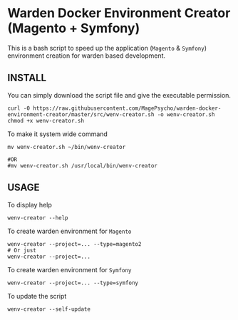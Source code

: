 # Warden Docker Environment Creator (Magento + Symfony)

This is a bash script to speed up the application (`Magento` & `Symfony`) environment creation for warden based development.

## INSTALL
You can simply download the script file and give the executable permission.
```
curl -0 https://raw.githubusercontent.com/MagePsycho/warden-docker-environment-creator/master/src/wenv-creator.sh -o wenv-creator.sh
chmod +x wenv-creator.sh
```

To make it system wide command
```
mv wenv-creator.sh ~/bin/wenv-creator

#OR
#mv wenv-creator.sh /usr/local/bin/wenv-creator
```

## USAGE
To display help
```
wenv-creator --help
```

To create warden environment for `Magento`
```
wenv-creator --project=... --type=magento2
# Or just
wenv-creator --project=...
```

To create warden environment for `Symfony`
```
wenv-creator --project=... --type=symfony
```

To update the script
```
wenv-creator --self-update
```
